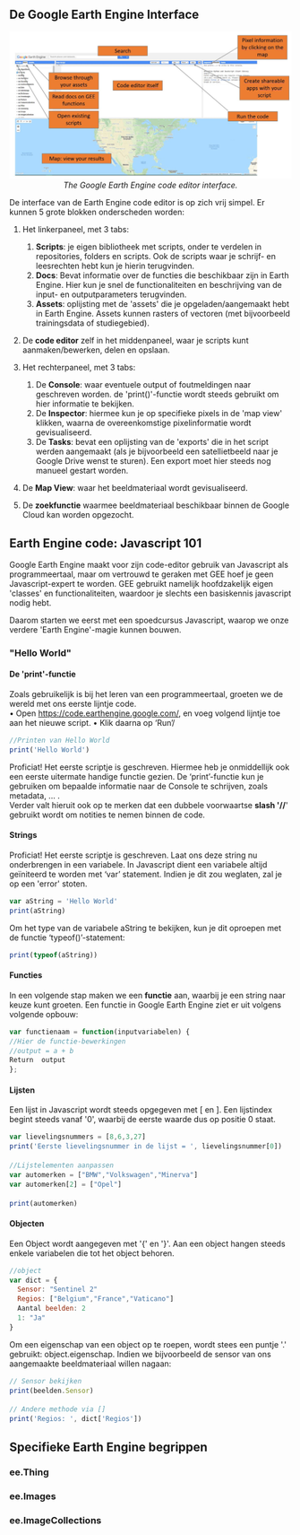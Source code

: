 
## De Google Earth Engine Interface

<p align="center">
  <img src="images/GEE_interface.JPG" width="700">  <br>
  <em> The Google Earth Engine code editor interface. </em>
</p> 

De interface van de Earth Engine code editor is op zich vrij simpel. Er kunnen 5 grote blokken onderscheden worden:

  1. Het linkerpaneel, met 3 tabs:  
      1. **Scripts**: je eigen bibliotheek met scripts, onder te verdelen in repositories, folders en scripts. Ook de scripts waar je schrijf- en leesrechten hebt kun je hierin terugvinden.  
      2. **Docs**: Bevat informatie over de functies die beschikbaar zijn in Earth Engine. Hier kun je snel de functionaliteiten en beschrijving van de input- en outputparameters terugvinden.  
      3.  **Assets**: oplijsting met de 'assets' die je opgeladen/aangemaakt hebt in Earth Engine. Assets kunnen rasters of vectoren (met bijvoorbeeld trainingsdata of studiegebied).   
  2. De **code editor** zelf in het middenpaneel, waar je scripts kunt aanmaken/bewerken, delen en opslaan. 
  
  3. Het rechterpaneel, met 3 tabs:  
      1. De **Console**: waar eventuele output of foutmeldingen naar geschreven worden. de 'print()'-functie wordt steeds gebruikt om hier informatie te bekijken.  
      2. De **Inspector**: hiermee kun je op specifieke pixels in de 'map view' klikken, waarna de overeenkomstige pixelinformatie wordt gevisualiseerd.
      3. De **Tasks**: bevat een oplijsting van de 'exports' die in het script werden aangemaakt (als je bijvoorbeeld een satellietbeeld naar je Google Drive wenst te sturen). Een export moet hier steeds nog manueel gestart worden.

  4. De **Map View**: waar het beeldmateriaal wordt gevisualiseerd.

  5. De **zoekfunctie** waarmee beeldmateriaal beschikbaar binnen de Google Cloud kan worden opgezocht.


## Earth Engine code: Javascript 101

Google Earth Engine maakt voor zijn code-editor gebruik van Javascript als programmeertaal, maar om vertrouwd te geraken met GEE hoef je geen Javascript-expert te worden. GEE gebruikt namelijk hoofdzakelijk eigen 'classes' en functionaliteiten, waardoor je slechts een basiskennis javascript nodig hebt. 

Daarom starten we eerst met een spoedcursus Javascript, waarop we onze verdere 'Earth Engine'-magie kunnen bouwen. 

### "Hello World"

#### De 'print'-functie

Zoals gebruikelijk is bij het leren van een programmeertaal, groeten we de wereld met ons eerste lijntje code.  
•	Open https://code.earthengine.google.com/, en voeg volgend lijntje toe aan het nieuwe script. 
•	Klik daarna op ‘Run’/

```javascript
//Printen van Hello World
print('Hello World')
```
Proficiat! Het eerste scriptje is geschreven. Hiermee heb je onmiddellijk ook een eerste uitermate handige functie gezien. De ‘print’-functie kun je gebruiken om bepaalde informatie naar de Console te schrijven, zoals metadata, ... .  
Verder valt hieruit ook op te merken dat een dubbele voorwaartse **slash '//**' gebruikt wordt om notities te nemen binnen de code.

#### Strings
Proficiat! Het eerste scriptje is geschreven. Laat ons deze string nu onderbrengen in een variabele. In Javascript dient een variabele altijd geïniteerd te worden met ‘var’ statement. Indien je dit zou weglaten, zal je op een 'error' stoten.

```javascript
var aString = 'Hello World'
print(aString)
```

Om het type van de variabele aString te bekijken, kun je dit oproepen met de functie ‘typeof()’-statement:

```javascript
print(typeof(aString))
```

#### Functies
In een volgende stap maken we een **functie** aan, waarbij je een string naar keuze kunt groeten. Een functie in Google Earth Engine ziet er uit volgens volgende opbouw:

```javascript
var functienaam = function(inputvariabelen) {
//Hier de functie-bewerkingen
//output = a + b
Return  output
};
```

#### Lijsten
Een lijst in Javascript wordt steeds opgegeven met [ en ]. Een lijstindex begint steeds vanaf '0', waarbij de eerste waarde dus op positie 0 staat.

```javascript
var lievelingsnummers = [8,6,3,27]
print('Eerste lievelingsnummer in de lijst = ', lievelingsnummer[0])

//Lijstelementen aanpassen
var automerken = ["BMW","Volkswagen","Minerva"]
var automerken[2] = ["Opel"]

print(automerken)

```

#### Objecten
Een Object wordt aangegeven met '{' en '}'. Aan een object hangen steeds enkele variabelen die tot het object behoren.

```javascript
//object
var dict = {
  Sensor: "Sentinel 2" 
  Regios: ["Belgium","France","Vaticano"]
  Aantal beelden: 2
  1: "Ja"
}
```

Om een eigenschap van een object op te roepen, wordt stees een puntje '.' gebruikt: object.eigenschap. Indien we bijvoorbeeld de sensor van ons aangemaakte beeldmateriaal willen nagaan:

```javascript
// Sensor bekijken
print(beelden.Sensor)

// Andere methode via []
print('Regios: ', dict['Regios'])
```


## Specifieke Earth Engine begrippen

### ee.Thing

### ee.Images

### ee.ImageCollections





